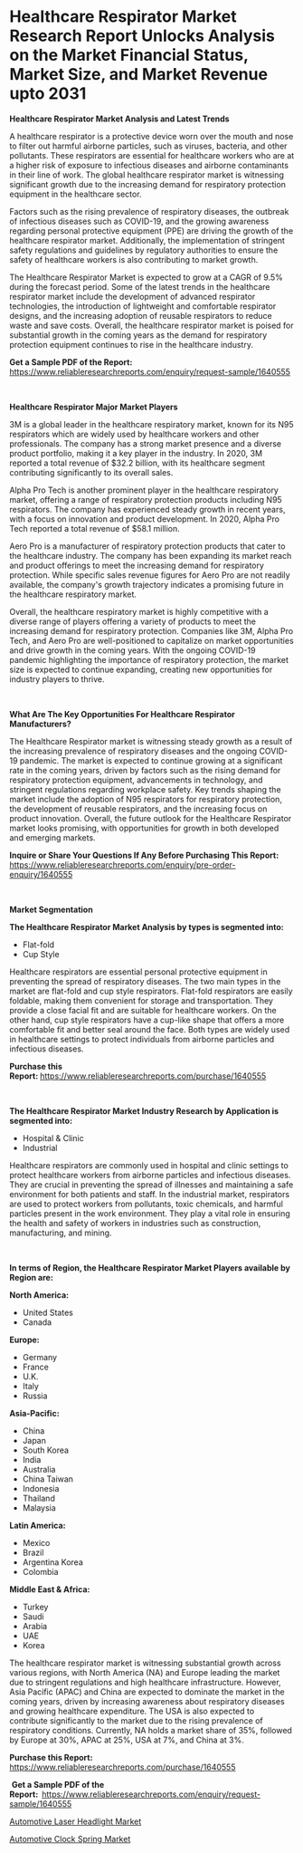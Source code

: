 <p><h1>Healthcare Respirator Market Research Report Unlocks Analysis on the Market Financial Status, Market Size, and Market Revenue upto 2031</h1></p><p><strong>Healthcare Respirator Market Analysis and Latest Trends</strong></p>
<p><p>A healthcare respirator is a protective device worn over the mouth and nose to filter out harmful airborne particles, such as viruses, bacteria, and other pollutants. These respirators are essential for healthcare workers who are at a higher risk of exposure to infectious diseases and airborne contaminants in their line of work. The global healthcare respirator market is witnessing significant growth due to the increasing demand for respiratory protection equipment in the healthcare sector.</p><p>Factors such as the rising prevalence of respiratory diseases, the outbreak of infectious diseases such as COVID-19, and the growing awareness regarding personal protective equipment (PPE) are driving the growth of the healthcare respirator market. Additionally, the implementation of stringent safety regulations and guidelines by regulatory authorities to ensure the safety of healthcare workers is also contributing to market growth.</p><p>The Healthcare Respirator Market is expected to grow at a CAGR of 9.5% during the forecast period. Some of the latest trends in the healthcare respirator market include the development of advanced respirator technologies, the introduction of lightweight and comfortable respirator designs, and the increasing adoption of reusable respirators to reduce waste and save costs. Overall, the healthcare respirator market is poised for substantial growth in the coming years as the demand for respiratory protection equipment continues to rise in the healthcare industry.</p></p>
<p><strong>Get a Sample PDF of the Report:&nbsp;</strong> <a href="https://www.reliableresearchreports.com/enquiry/request-sample/1640555">https://www.reliableresearchreports.com/enquiry/request-sample/1640555</a></p>
<p>&nbsp;</p>
<p><strong>Healthcare Respirator Major Market Players</strong></p>
<p><p>3M is a global leader in the healthcare respiratory market, known for its N95 respirators which are widely used by healthcare workers and other professionals. The company has a strong market presence and a diverse product portfolio, making it a key player in the industry. In 2020, 3M reported a total revenue of $32.2 billion, with its healthcare segment contributing significantly to its overall sales.</p><p>Alpha Pro Tech is another prominent player in the healthcare respiratory market, offering a range of respiratory protection products including N95 respirators. The company has experienced steady growth in recent years, with a focus on innovation and product development. In 2020, Alpha Pro Tech reported a total revenue of $58.1 million.</p><p>Aero Pro is a manufacturer of respiratory protection products that cater to the healthcare industry. The company has been expanding its market reach and product offerings to meet the increasing demand for respiratory protection. While specific sales revenue figures for Aero Pro are not readily available, the company's growth trajectory indicates a promising future in the healthcare respiratory market.</p><p>Overall, the healthcare respiratory market is highly competitive with a diverse range of players offering a variety of products to meet the increasing demand for respiratory protection. Companies like 3M, Alpha Pro Tech, and Aero Pro are well-positioned to capitalize on market opportunities and drive growth in the coming years. With the ongoing COVID-19 pandemic highlighting the importance of respiratory protection, the market size is expected to continue expanding, creating new opportunities for industry players to thrive.</p></p>
<p>&nbsp;</p>
<p><strong>What Are The Key Opportunities For Healthcare Respirator Manufacturers?</strong></p>
<p><p>The Healthcare Respirator market is witnessing steady growth as a result of the increasing prevalence of respiratory diseases and the ongoing COVID-19 pandemic. The market is expected to continue growing at a significant rate in the coming years, driven by factors such as the rising demand for respiratory protection equipment, advancements in technology, and stringent regulations regarding workplace safety. Key trends shaping the market include the adoption of N95 respirators for respiratory protection, the development of reusable respirators, and the increasing focus on product innovation. Overall, the future outlook for the Healthcare Respirator market looks promising, with opportunities for growth in both developed and emerging markets.</p></p>
<p><strong>Inquire or Share Your Questions If Any Before Purchasing This Report:</strong> <a href="https://www.reliableresearchreports.com/enquiry/pre-order-enquiry/1640555">https://www.reliableresearchreports.com/enquiry/pre-order-enquiry/1640555</a></p>
<p>&nbsp;</p>
<p><strong>Market Segmentation</strong></p>
<p><strong>The Healthcare Respirator Market Analysis by types is segmented into:</strong></p>
<p><ul><li>Flat-fold</li><li>Cup Style</li></ul></p>
<p><p>Healthcare respirators are essential personal protective equipment in preventing the spread of respiratory diseases. The two main types in the market are flat-fold and cup style respirators. Flat-fold respirators are easily foldable, making them convenient for storage and transportation. They provide a close facial fit and are suitable for healthcare workers. On the other hand, cup style respirators have a cup-like shape that offers a more comfortable fit and better seal around the face. Both types are widely used in healthcare settings to protect individuals from airborne particles and infectious diseases.</p></p>
<p><strong>Purchase this Report:&nbsp;</strong><a href="https://www.reliableresearchreports.com/purchase/1640555">https://www.reliableresearchreports.com/purchase/1640555</a></p>
<p>&nbsp;</p>
<p><strong>The Healthcare Respirator Market Industry Research by Application is segmented into:</strong></p>
<p><ul><li>Hospital & Clinic</li><li>Industrial</li></ul></p>
<p><p>Healthcare respirators are commonly used in hospital and clinic settings to protect healthcare workers from airborne particles and infectious diseases. They are crucial in preventing the spread of illnesses and maintaining a safe environment for both patients and staff. In the industrial market, respirators are used to protect workers from pollutants, toxic chemicals, and harmful particles present in the work environment. They play a vital role in ensuring the health and safety of workers in industries such as construction, manufacturing, and mining.</p></p>
<p>&nbsp;</p>
<p><strong>In terms of Region, the Healthcare Respirator Market Players available by Region are:</strong></p>
<p>
    <p> <strong> North America: </strong>
        <ul>
            <li>United States</li>
            <li>Canada</li>
        </ul>
        </p> 
    <p> <strong> Europe: </strong>
        <ul>
            <li>Germany</li>
            <li>France</li>
            <li>U.K.</li>
            <li>Italy</li>
            <li>Russia</li>
        </ul>
        </p> 
    <p> <strong> Asia-Pacific: </strong>
        <ul>
            <li>China</li>
            <li>Japan</li>
            <li>South Korea</li>
            <li>India</li>
            <li>Australia</li>
            <li>China Taiwan</li>
            <li>Indonesia</li>
            <li>Thailand</li>
            <li>Malaysia</li>
        </ul>
        </p> 
    <p> <strong> Latin America: </strong>
        <ul>
            <li>Mexico</li>
            <li>Brazil</li>
            <li>Argentina Korea</li>
            <li>Colombia</li>
        </ul>
        </p> 
    <p> <strong> Middle East & Africa: </strong>
        <ul>
            <li>Turkey</li>
            <li>Saudi</li>
            <li>Arabia</li>
            <li>UAE</li>
            <li>Korea</li>
        </ul>
    </p>
    </p>
<p><p>The healthcare respirator market is witnessing substantial growth across various regions, with North America (NA) and Europe leading the market due to stringent regulations and high healthcare infrastructure. However, Asia Pacific (APAC) and China are expected to dominate the market in the coming years, driven by increasing awareness about respiratory diseases and growing healthcare expenditure. The USA is also expected to contribute significantly to the market due to the rising prevalence of respiratory conditions. Currently, NA holds a market share of 35%, followed by Europe at 30%, APAC at 25%, USA at 7%, and China at 3%.</p></p>
<p><strong>Purchase this Report: </strong><a href="https://www.reliableresearchreports.com/purchase/1640555">https://www.reliableresearchreports.com/purchase/1640555</a></p>
<p>&nbsp;<strong>Get a Sample PDF of the Report:&nbsp;&nbsp;</strong><a href="https://www.reliableresearchreports.com/enquiry/request-sample/1640555">https://www.reliableresearchreports.com/enquiry/request-sample/1640555</a></p>
<p><strong></strong></p>
<p><p><a href="https://circular-yam-9b9.notion.site/Automotive-Laser-Headlight-Market-Analysis-Examines-its-Scope-on-Growth-Opportunities-and-Forecaste-2dd42b63e95e4de0ae28a2b2c2f3fc70">Automotive Laser Headlight Market</a></p><p><a href="https://copper-carbon-84f.notion.site/Decoding-the-Automotive-Clock-Spring-Market-A-Deep-Dive-into-the-Latest-Market-Trends-Market-Segme-bcc2191fe3c6482d9c6a7cd7f97b39e0">Automotive Clock Spring Market</a></p></p>